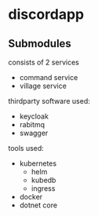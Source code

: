 # discordapp

## Submodules

consists of 2 services
- command service
- village service

thirdparty software used:
- keycloak
- rabitmq
- swagger

tools used:
- kubernetes
  - helm
  - kubedb
  - ingress
- docker
- dotnet core

